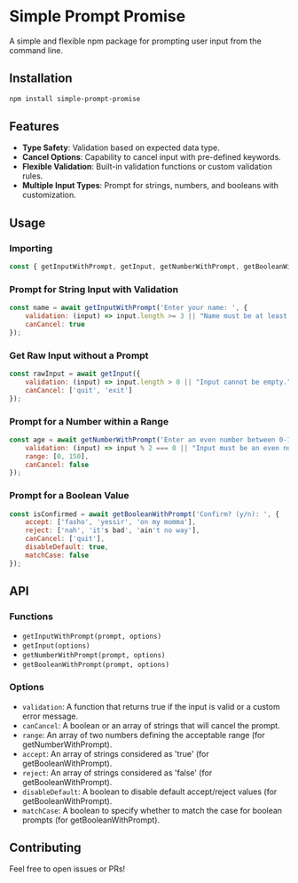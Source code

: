 # Simple Prompt Promise

A simple and flexible npm package for prompting user input from the command line.

## Installation

```bash
npm install simple-prompt-promise
```

## Features

- **Type Safety**: Validation based on expected data type.
- **Cancel Options**: Capability to cancel input with pre-defined keywords.
- **Flexible Validation**: Built-in validation functions or custom validation rules.
- **Multiple Input Types**: Prompt for strings, numbers, and booleans with customization.

## Usage

### Importing

```javascript
const { getInputWithPrompt, getInput, getNumberWithPrompt, getBooleanWithPrompt } = require('simple-prompt-promise');
```

### Prompt for String Input with Validation

```javascript
const name = await getInputWithPrompt('Enter your name: ', {
    validation: (input) => input.length >= 3 || "Name must be at least 3 characters long.",
    canCancel: true
});
```

### Get Raw Input without a Prompt

```javascript
const rawInput = await getInput({
    validation: (input) => input.length > 0 || "Input cannot be empty.",
    canCancel: ['quit', 'exit']
});
```

### Prompt for a Number within a Range

```javascript
const age = await getNumberWithPrompt('Enter an even number between 0-150: ', {
    validation: (input) => input % 2 === 0 || "Input must be an even number",
    range: [0, 150],
    canCancel: false
});
```

### Prompt for a Boolean Value

```javascript
const isConfirmed = await getBooleanWithPrompt('Confirm? (y/n): ', {
    accept: ['fasho', 'yessir', 'on my momma'],
    reject: ['nah', 'it's bad', 'ain't no way'],
    canCancel: ['quit'],
    disableDefault: true,
    matchCase: false
});
```

## API

### Functions

- `getInputWithPrompt(prompt, options)`
- `getInput(options)`
- `getNumberWithPrompt(prompt, options)`
- `getBooleanWithPrompt(prompt, options)`

### Options

- `validation`: A function that returns true if the input is valid or a custom error message.
- `canCancel`: A boolean or an array of strings that will cancel the prompt.
- `range`: An array of two numbers defining the acceptable range (for getNumberWithPrompt).
- `accept`: An array of strings considered as 'true' (for getBooleanWithPrompt).
- `reject`: An array of strings considered as 'false' (for getBooleanWithPrompt).
- `disableDefault`: A boolean to disable default accept/reject values (for getBooleanWithPrompt).
- `matchCase`: A boolean to specify whether to match the case for boolean prompts (for getBooleanWithPrompt).

## Contributing

Feel free to open issues or PRs!
